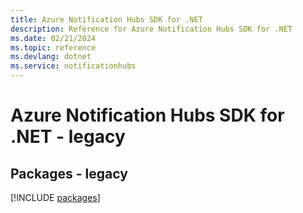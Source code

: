 ```yaml
---
title: Azure Notification Hubs SDK for .NET
description: Reference for Azure Notification Hubs SDK for .NET
ms.date: 02/21/2024
ms.topic: reference
ms.devlang: dotnet
ms.service: notificationhubs
---
```

# Azure Notification Hubs SDK for .NET - legacy
## Packages - legacy
[!INCLUDE [packages](notification-hubs-index.md)]